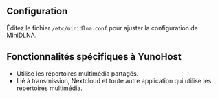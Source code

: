 ## Configuration

Éditez le fichier `/etc/minidlna.conf` pour ajuster la configuration de MiniDLNA.

## Fonctionnalités spécifiques à YunoHost

* Utilise les répertoires multimédia partagés.
* Lié à transmission, Nextcloud et toute autre application qui utilise les répertoires multimédia.
